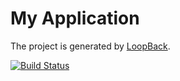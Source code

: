 # My Application

The project is generated by [LoopBack](http://loopback.io).

[![Build Status](http://staging-ci.hotelsoft.com/api/badges/kesavkolla/lbtest/status.svg)](http://staging-ci.hotelsoft.com/kesavkolla/lbtest)
